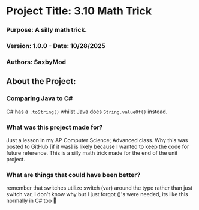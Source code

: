 # Project Title: 3.10 Math Trick
### Purpose: A silly math trick.
### Version: 1.0.0 - Date: 10/28/2025
### Authors: SaxbyMod

## About the Project:
### Comparing Java to C#
C# has a `.toString()` whilst Java does `String.valueOf()` instead.
### What was this project made for?
Just a lesson in my AP Computer Science; Advanced class. Why this was posted to GitHub [if it was] is likely because I wanted to keep the code for future reference. This is a silly math trick made for the end of the unit project.
### What are things that could have been better?
remember that switches utilize switch (var) around the type rather than just switch var, I don't know why but I just forgot ()'s were needed, its like this normally in C# too :shrug: